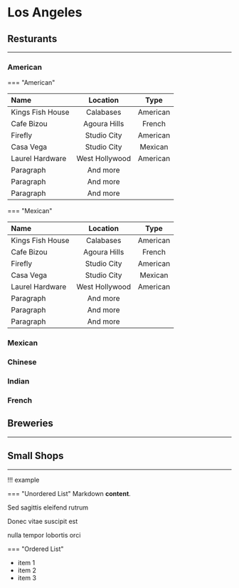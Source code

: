 # Los Angeles 

## Resturants
***

### American 
<!--- the <tr> provides an empty line space to keep the table from providing zebra formatting -->

=== "American"

| Name      | Location | Type
| :---        | :---:  | :---:  |
| Kings Fish House | Calabases  | American  <tr></tr> |
| Cafe Bizou   |  Agoura Hills  | French    <tr></tr>|
| Firefly   | Studio City    | American <tr></tr>|
| Casa Vega   |  Studio City   | Mexican  <tr></tr>|
| Laurel Hardware   | West Hollywood    | American <tr></tr>|
| Paragraph   |  And more   |   <tr></tr>|
| Paragraph   |  And more    |  <tr></tr>|
| Paragraph   |  And more     |

=== "Mexican"

| Name      | Location | Type
| :---        | :---:  | :---:  |
| Kings Fish House | Calabases  | American  <tr></tr> |
| Cafe Bizou   |  Agoura Hills  | French    <tr></tr>|
| Firefly   | Studio City    | American <tr></tr>|
| Casa Vega   |  Studio City   | Mexican  <tr></tr>|
| Laurel Hardware   | West Hollywood    | American <tr></tr>|
| Paragraph   |  And more   |   <tr></tr>|
| Paragraph   |  And more    |  <tr></tr>|
| Paragraph   |  And more     |

### Mexican 

### Chinese 

### Indian

### French 


## Breweries 
***


## Small Shops
***

!!! example

=== "Unordered List"
Markdown **content**. 

Sed sagittis eleifend rutrum

Donec vitae suscipit est

nulla tempor lobortis orci

=== "Ordered List"

- item 1
- item 2
- item 3
